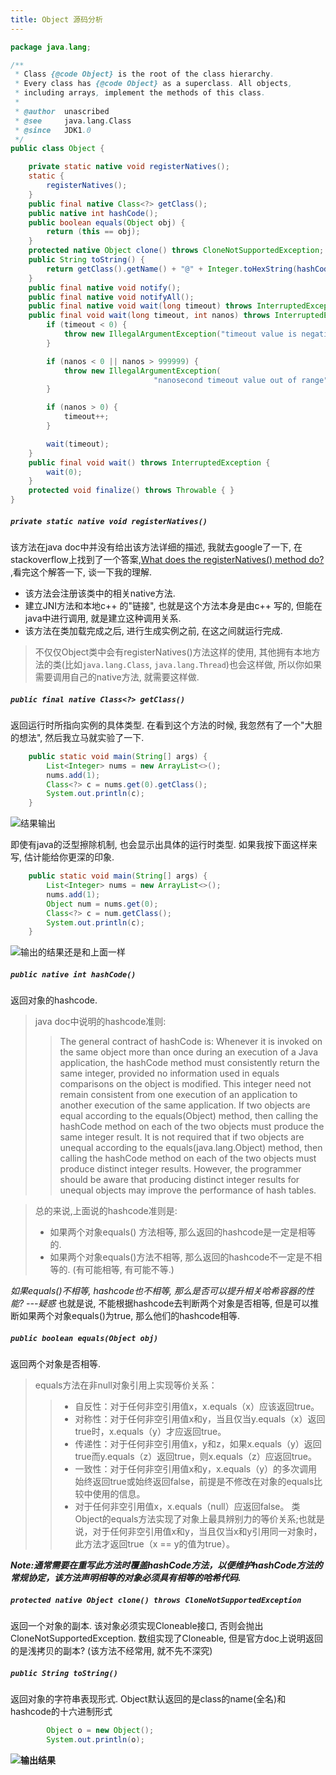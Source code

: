 ```yaml
---
title: Object 源码分析
---
```

```java
package java.lang;

/**
 * Class {@code Object} is the root of the class hierarchy.
 * Every class has {@code Object} as a superclass. All objects,
 * including arrays, implement the methods of this class.
 *
 * @author  unascribed
 * @see     java.lang.Class
 * @since   JDK1.0
 */
public class Object {

    private static native void registerNatives();
    static {
        registerNatives();
    }
    public final native Class<?> getClass();
    public native int hashCode();
    public boolean equals(Object obj) {
        return (this == obj);
    }
    protected native Object clone() throws CloneNotSupportedException;
    public String toString() {
        return getClass().getName() + "@" + Integer.toHexString(hashCode());
    }
    public final native void notify();
    public final native void notifyAll();
    public final native void wait(long timeout) throws InterruptedException;
    public final void wait(long timeout, int nanos) throws InterruptedException {
        if (timeout < 0) {
            throw new IllegalArgumentException("timeout value is negative");
        }

        if (nanos < 0 || nanos > 999999) {
            throw new IllegalArgumentException(
                                "nanosecond timeout value out of range");
        }

        if (nanos > 0) {
            timeout++;
        }

        wait(timeout);
    }
    public final void wait() throws InterruptedException {
        wait(0);
    }
    protected void finalize() throws Throwable { }
}
```
##### `private static native void registerNatives()`
该方法在java doc中并没有给出该方法详细的描述, 我就去google了一下, 在stackoverflow上找到了一个答案,[What does the registerNatives() method do?](https://stackoverflow.com/questions/1010645/what-does-the-registernatives-method-do)  ,看完这个解答一下, 谈一下我的理解.

- 该方法会注册该类中的相关native方法.
- 建立JNI方法和本地c++ 的"链接", 也就是这个方法本身是由c++ 写的, 但能在java中进行调用, 就是建立这种调用关系.
- 该方法在类加载完成之后, 进行生成实例之前,  在这之间就运行完成.

>不仅仅Object类中会有registerNatives()方法这样的使用, 其他拥有本地方法的类(比如`java.lang.Class`, `java.lang.Thread`)也会这样做, 所以你如果需要调用自己的native方法, 就需要这样做.

##### `public final native Class<?> getClass()`
返回运行时所指向实例的具体类型.
在看到这个方法的时候, 我忽然有了一个"大胆的想法",  然后我立马就实验了一下.
```java
    public static void main(String[] args) {
        List<Integer> nums = new ArrayList<>();
        nums.add(1);
        Class<?> c = nums.get(0).getClass();
        System.out.println(c);
    }
```
![结果输出](https://i.loli.net/2019/07/28/5d3d0bec06daf17095.jpg)

即使有java的泛型擦除机制, 也会显示出具体的运行时类型.
如果我按下面这样来写, 估计能给你更深的印象.
```java
    public static void main(String[] args) {
        List<Integer> nums = new ArrayList<>();
        nums.add(1);
        Object num = nums.get(0);
        Class<?> c = num.getClass();
        System.out.println(c);
    }
```
![输出的结果还是和上面一样](https://i.loli.net/2019/07/28/5d3d0cfdb019f30158.jpg)
##### `public native int hashCode()`
返回对象的hashcode.
>java doc中说明的hashcode准则:
>>The general contract of hashCode is:
Whenever it is invoked on the same object more than once during an execution of a Java application, the hashCode method must consistently return the same integer, provided no information used in equals comparisons on the object is modified. This integer need not remain consistent from one execution of an application to another execution of the same application.
If two objects are equal according to the equals(Object) method, then calling the hashCode method on each of the two objects must produce the same integer result.
It is not required that if two objects are unequal according to the equals(java.lang.Object) method, then calling the hashCode method on each of the two objects must produce distinct integer results. However, the programmer should be aware that producing distinct integer results for unequal objects may improve the performance of hash tables.

>总的来说,上面说的hashcode准则是:
> -  如果两个对象equals() 方法相等, 那么返回的hashcode是一定是相等的.
> -  如果两个对象equals()方法不相等, 那么返回的hashcode不一定是不相等的. (有可能相等, 有可能不等.)

*如果equals()不相等, hashcode也不相等, 那么是否可以提升相关哈希容器的性能? ---疑惑*
也就是说, 不能根据hashcode去判断两个对象是否相等, 但是可以推断如果两个对象equals()为true, 那么他们的hashcode相等.

##### `public boolean equals(Object obj)`
返回两个对象是否相等.
>equals方法在非null对象引用上实现等价关系：
>> - 自反性：对于任何非空引用值x，x.equals（x）应该返回true。
>> - 对称性：对于任何非空引用值x和y，当且仅当y.equals（x）返回true时，x.equals（y）才应返回true。
>> - 传递性：对于任何非空引用值x，y和z，如果x.equals（y）返回true而y.equals（z）返回true，则x.equals（z）应返回true。
>> - 一致性：对于任何非空引用值x和y，x.equals（y）的多次调用始终返回true或始终返回false，前提是不修改在对象的equals比较中使用的信息。
>> - 对于任何非空引用值x，x.equals（null）应返回false。
>类Object的equals方法实现了对象上最具辨别力的等价关系;也就是说，对于任何非空引用值x和y，当且仅当x和y引用同一对象时，此方法才返回true（x == y的值为true）。

***Note:通常需要在重写此方法时覆盖hashCode方法，以便维护hashCode方法的常规协定，该方法声明相等的对象必须具有相等的哈希代码.***

##### `protected native Object clone() throws CloneNotSupportedException`
返回一个对象的副本.
该对象必须实现Cloneable接口, 否则会抛出CloneNotSupportedException.
数组实现了Cloneable, 但是官方doc上说明返回的是浅拷贝的副本? (该方法不经常用, 就不先不深究)

##### `public String toString()`
返回对象的字符串表现形式.
Object默认返回的是class的name(全名)和hashcode的十六进制形式
```java
        Object o = new Object();
        System.out.println(o);
```
**![输出结果](https://i.loli.net/2019/07/28/5d3d1aa46395514011.jpg)**


